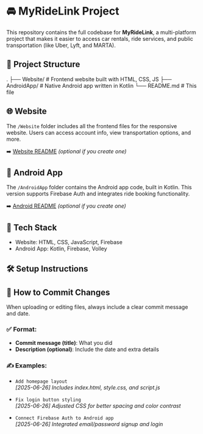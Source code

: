 # 🚘 MyRideLink Project

This repository contains the full codebase for **MyRideLink**, a multi-platform project that makes it easier to access car rentals, ride services, and public transportation (like Uber, Lyft, and MARTA).

## 📂 Project Structure

.
├── Website/ # Frontend website built with HTML, CSS, JS
├── AndroidApp/ # Native Android app written in Kotlin
└── README.md # This file

## 🌐 Website

The `/Website` folder includes all the frontend files for the responsive website. Users can access account info, view transportation options, and more.

➡️ [Website README](./Website/README.md) _(optional if you create one)_

## 📱 Android App

The `/AndroidApp` folder contains the Android app code, built in Kotlin. This version supports Firebase Auth and integrates ride booking functionality.

➡️ [Android README](./AndroidApp/README.md) _(optional if you create one)_

## 🚀 Tech Stack

- Website: HTML, CSS, JavaScript, Firebase
- Android App: Kotlin, Firebase, Volley

## 🛠 Setup Instructions

## 💬 How to Commit Changes

When uploading or editing files, always include a clear commit message and date.

### ✅ Format:

- **Commit message (title)**: What you did
- **Description (optional)**: Include the date and extra details

### ✍️ Examples:

- `Add homepage layout`  
  _[2025-06-26] Includes index.html, style.css, and script.js_

- `Fix login button styling`  
  _[2025-06-26] Adjusted CSS for better spacing and color contrast_

- `Connect Firebase Auth to Android app`  
  _[2025-06-26] Integrated email/password signup and login_
